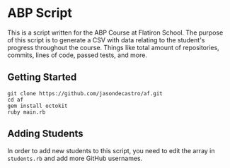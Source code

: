 # ABP Script

This is a script written for the ABP Course at Flatiron School. The purpose of this script is to generate a CSV with data relating to the student's progress throughout the course. Things like total amount of repositories, commits, lines of code, passed tests, and more.

## Getting Started

```
git clone https://github.com/jasondecastro/af.git
cd af
gem install octokit
ruby main.rb
```

## Adding Students

In order to add new students to this script, you need to edit the array in `students.rb` and add more GitHub usernames.

